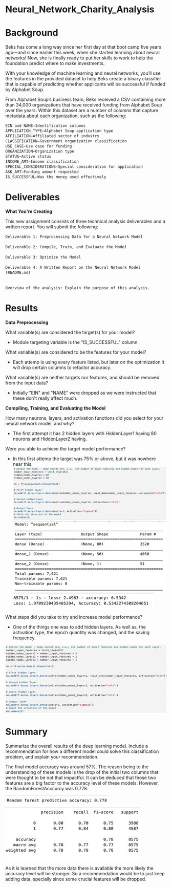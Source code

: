 # Neural_Network_Charity_Analysis

# Background

Beks has come a long way since her first day at that boot camp five years ago—and since earlier this week, when she started learning about neural networks! Now, she is finally ready to put her skills to work to help the foundation predict where to make investments.

With your knowledge of machine learning and neural networks, you’ll use the features in the provided dataset to help Beks create a binary classifier that is capable of predicting whether applicants will be successful if funded by Alphabet Soup.

From Alphabet Soup’s business team, Beks received a CSV containing more than 34,000 organizations that have received funding from Alphabet Soup over the years. Within this dataset are a number of columns that capture metadata about each organization, such as the following:

    EIN and NAME—Identification columns
    APPLICATION_TYPE—Alphabet Soup application type
    AFFILIATION—Affiliated sector of industry
    CLASSIFICATION—Government organization classification
    USE_CASE—Use case for funding
    ORGANIZATION—Organization type
    STATUS—Active status    
    INCOME_AMT—Income classification
    SPECIAL_CONSIDERATIONS—Special consideration for application
    ASK_AMT—Funding amount requested
    IS_SUCCESSFUL—Was the money used effectively



# Deliverables 

**What You're Creating** 

This new assignment consists of three technical analysis deliverables and a written report. You will submit the following:

    Deliverable 1: Preprocessing Data for a Neural Network Model

    Deliverable 2: Compile, Train, and Evaluate the Model

    Deliverable 3: Optimize the Model
    
    Deliverable 4: A Written Report on the Neural Network Model (README.md)


    Overview of the analysis: Explain the purpose of this analysis.

# Results

**Data Preprocessing**

What variable(s) are considered the target(s) for your model?

* Module targeting variable is the "IS_SUCCESSFUL" column. 

What variable(s) are considered to be the features for your model?

* Each attemp is using every feature listed, but later on the optimization it will drop certain columns to refactor accuracy. 

What variable(s) are neither targets nor features, and should be removed from the input data?

* Initially "EIN" and "NAME" were dropped as we were instructed that these don't really affect much. 



**Compiling, Training, and Evaluating the Model**


How many neurons, layers, and activation functions did you select for your neural network model, and why?

* The first attempt it has 2 hidden layers with HiddenLayer1 having 80 neurons and HiddenLayer2 having. 

Were you able to achieve the target model performance?

* In this first attemp the target was 75% or above, but it was nowhere near this. 
![](./Images/HiddenLayer1st.png)
![](./Images/Attempt1.png)
![](./Images/Attempt1Accu.png)

What steps did you take to try and increase model performance?

* One of the things one was to add hidden layers. As well as, the activation type, the epoch quantity was changed, and the saving frequency. 

![](./Images/addingHiddenLayer.png)


# Summary

 Summarize the overall results of the deep learning model. Include a recommendation for how a different model could solve this classification problem, and explain your recommendation.


The final model accuracy was around 57%. The reason being to the understanding of these models is the drop of the initial two columns that were thought to be not that impactful. It can be deduced that those two features are a big factor to the accuracy level of these models. However, the RandomForestAcccurcy was 0.778.

![](./Images/RFA.png)
![](./Images/F1scores.png)

As it is learned that the more data there is available the more likely the accuracy level will be stronger. So a recommendation would be to just keep adding data, specially since some crucial features will be dropped. 
